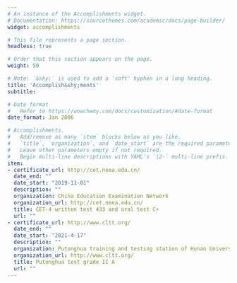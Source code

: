 ```yaml
---
# An instance of the Accomplishments widget.
# Documentation: https://sourcethemes.com/academic/docs/page-builder/
widget: accomplishments

# This file represents a page section.
headless: true

# Order that this section appears on the page.
weight: 50

# Note: `&shy;` is used to add a 'soft' hyphen in a long heading.
title: 'Accomplish&shy;ments'
subtitle:

# Date format
#   Refer to https://wowchemy.com/docs/customization/#date-format
date_format: Jan 2006

# Accomplishments.
#   Add/remove as many `item` blocks below as you like.
#   `title`, `organization`, and `date_start` are the required parameters.
#   Leave other parameters empty if not required.
#   Begin multi-line descriptions with YAML's `|2-` multi-line prefix.
item:
- certificate_url: http://cet.neea.edu.cn/
  date_end: ""
  date_start: "2019-11-01"
  description: ""
  organization: China Education Examination Network
  organization_url: http://cet.neea.edu.cn/
  title: CET-4 written test 433 and oral test C+
  url: ""
- certificate_url: http://www.cltt.org/
  date_end: ""
  date_start: "2021-4-17"
  description: ""
  organization: Putonghua training and testing station of Hunan University of science and technology
  organization_url: http://www.cltt.org/
  title: Putonghua test grade II A
  url: ""
---
```

